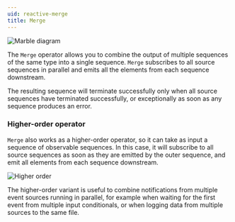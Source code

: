 ```yaml
---
uid: reactive-merge
title: Merge
---
```


![Marble diagram](~/images/reactive-merge.svg)

The `Merge` operator allows you to combine the output of multiple sequences of the same type into a single sequence. `Merge` subscribes to all source sequences in parallel and emits all the elements from each sequence downstream.

The resulting sequence will terminate successfully only when all source sequences have terminated successfully, or exceptionally as soon as any sequence produces an error.

### Higher-order operator

`Merge` also works as a higher-order operator, so it can take as input a sequence of observable sequences. In this case, it will subscribe to all source sequences as soon as they are emitted by the outer sequence, and emit all elements from each sequence downstream.

![Higher order](~/images/reactive-mergewindow.svg)

The higher-order variant is useful to combine notifications from multiple event sources running in parallel, for example when waiting for the first event from multiple input conditionals, or when logging data from multiple sources to the same file.
